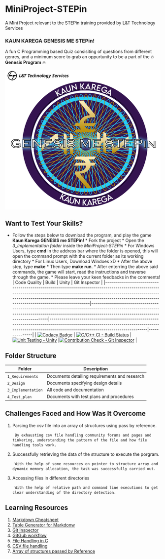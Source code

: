 # MiniProject-STEPin
A Mini Project relevant to the STEPin training provided by L&amp;T Technology Services

### KAUN KAREGA GENESIS ME STEPin! 
A fun C Programming based Quiz consisiting of questions from different genres, and a minimum score to grab an oppurtunity to be a part of the :fire: **Genesis                   Program** :fire:


![MiniProject Intro Photo](./1_Requirements/kkgms.png)
 
## Want to Test Your Skills?
* Follow the steps below to download the program, and play the game __Kaun Karega GENESIS me STEPin!__
        * Fork the project
        * Open the *3_Implementation folder* inside the *MiniProject-STEPin*
        * For Windows Users, type **cmd** in the address bar where the folder is opened, this will open the command prompt with the current folder as its working directory
        * For Linux Users, Download Windoes xD
        * After the above step, type **make**
        * Then type **make run**.
        * After enterring the above said commands, the game will start, read the instructions and traverse through the game.
        * Please leave your keen feedbacks in the comments!
| Code Quality                                                                                                                                                                                                                                                                                   | Build                                                                                                                                                                                                  | Unity                                                                                                                                                                                               | Git Inspector |
|------------------------------------------------------------------------------------------------------------------------------------------------------------------------------------------------------------------------------------------------------------------------------------------------|--------------------------------------------------------------------------------------------------------------------------------------------------------------------------------------------------------|-----------------------------------------------------------------------------------------------------------------------------------------------------------------------------------------------------|---------------|
| [![Codacy Badge](https://app.codacy.com/project/badge/Grade/1b619bacd8a048d9831adb38afdbb478)](https://www.codacy.com/gh/ParyaniSagar/MiniProject-STEPin/dashboard?utm_source=github.com&amp;utm_medium=referral&amp;utm_content=ParyaniSagar/MiniProject-STEPin&amp;utm_campaign=Badge_Grade) | [![C/C++ CI - Build Status](https://github.com/ParyaniSagar/MiniProject-STEPin/actions/workflows/c-cpp.yml/badge.svg)](https://github.com/ParyaniSagar/MiniProject-STEPin/actions/workflows/c-cpp.yml) | [![Unit Testing - Unity](https://github.com/ParyaniSagar/MiniProject-STEPin/actions/workflows/unity.yml/badge.svg)](https://github.com/ParyaniSagar/MiniProject-STEPin/actions/workflows/unity.yml) |[![Contribution Check - Git Inspector](https://github.com/ParyaniSagar/MiniProject-STEPin/actions/workflows/gitinspector.yml/badge.svg)](https://github.com/ParyaniSagar/MiniProject-STEPin/actions/workflows/gitinspector.yml)               |




## Folder Structure
Folder             | Description
-------------------| -----------------------------------------
`1_Requirements`   | Documents detailing requirements and research
`2_Design`         | Documents specifying design details
`3_Implementation` | All code and documentation
`4_Test_plan`      | Documents with test plans and procedures




## Challenges Faced and How Was It Overcome

1. Parsing the csv file into an array of structures using pass by reference.
 
        By exhausting csv file handling community forums and pages and tinkering, understanding the pattern of the file and how file handling tools work.
2. Successfully retrieving the data of the structure to execute the porgram.
 
        With the help of some resources on pointer to structure array and dynamic memory allocation, the task was successfully carried out. 
3. Accessing files in different directories
 
        With the help of relative path and command line executions to get clear understanding of the directory detection.

## Learning Resources
1. [Markdown Cheatsheet](https://github.com/adam-p/markdown-here/wiki/Markdown-Cheatsheet)
2. [Table Generator for Markdonw](https://www.tablesgenerator.com/markdown_tables)
3. [Git Inspector](https://github.com/ejwa/gitinspector.git)
4. [GitGub workflow](https://docs.github.com/en/actions/learn-github-action)
5. [File Handling in C](https://www.geeksforgeeks.org/basics-file-handling-c/)
6. [CSV file handling](https://www.geeksforgeeks.org/relational-database-from-csv-files-in-c/)
7. [Array of structures passed by Reference](https://github.com/stepin654321/MiniProject_Template/tree/master/Example_Programs/programming_concpets/array_of_structures)


